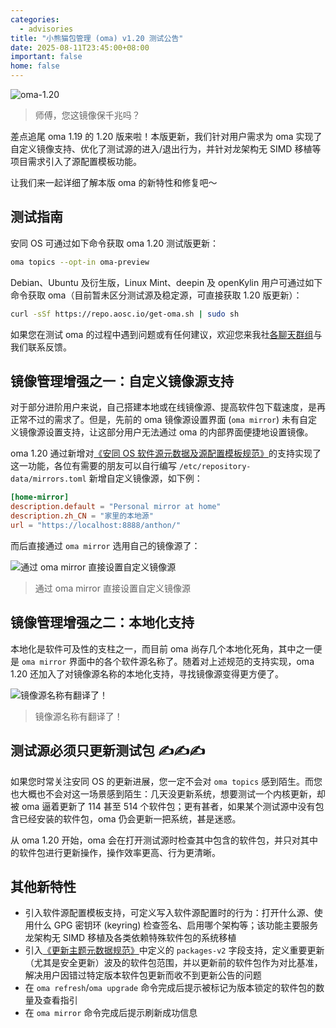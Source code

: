 ```yaml
---
categories:
  - advisories
title: "小熊猫包管理 (oma) v1.20 测试公告"
date: 2025-08-11T23:45:00+08:00
important: false
home: false
---
```


![oma-1.20](/assets/news/oma-1.20.webp)

> 师傅，您这镜像保千兆吗？

差点追尾 oma 1.19 的 1.20 版来啦！本版更新，我们针对用户需求为 oma 实现了自定义镜像支持、优化了测试源的进入/退出行为，并针对龙架构无 SIMD 移植等项目需求引入了源配置模板功能。

让我们来一起详细了解本版 oma 的新特性和修复吧～

测试指南
---

安同 OS 可通过如下命令获取 oma 1.20 测试版更新：

```bash 
oma topics --opt-in oma-preview
``` 

Debian、Ubuntu 及衍生版，Linux Mint、deepin 及 openKylin 用户可通过如下命令获取 oma（目前暂未区分测试源及稳定源，可直接获取 1.20 版更新）：

```bash 
curl -sSf https://repo.aosc.io/get-oma.sh | sudo sh
``` 

如果您在测试 oma 的过程中遇到问题或有任何建议，欢迎您来我社[各聊天群组](https://aosc.io/contact)与我们联系反馈。

镜像管理增强之一：自定义镜像源支持
---

对于部分进阶用户来说，自己搭建本地或在线镜像源、提高软件包下载速度，是再正常不过的需求了。但是，先前的 oma 镜像源设置界面 (`oma mirror`) 未有自定义镜像源设置支持，让这部分用户无法通过 oma 的内部界面便捷地设置镜像。

oma 1.20 通过新增对[《安同 OS 软件源元数据及源配置模板规范》](https://wiki.aosc.io/zh/developer/packaging/repository-metadata-and-templates/)的支持实现了这一功能，各位有需要的朋友可以自行编写 `/etc/repository-data/mirrors.toml` 新增自定义镜像源，如下例：

```toml
[home-mirror]
description.default = "Personal mirror at home"
description.zh_CN = "家里的本地源"
url = "https://localhost:8888/anthon/"
```

而后直接通过 `oma mirror` 选用自己的镜像源了：

![通过 oma mirror 直接设置自定义镜像源](/assets/news/oma-1.20-custom-mirror.webp)
> 通过 oma mirror 直接设置自定义镜像源

镜像管理增强之二：本地化支持
---

本地化是软件可及性的支柱之一，而目前 oma 尚存几个本地化死角，其中之一便是 `oma mirror` 界面中的各个软件源名称了。随着对上述规范的支持实现，oma 1.20 还加入了对镜像源名称的本地化支持，寻找镜像源变得更方便了。

![镜像源名称有翻译了！](/assets/news/oma-1.20-localised-mirror.webp)
> 镜像源名称有翻译了！

测试源必须只更新测试包 ✍️✍️✍️
---

如果您时常关注安同 OS 的更新进展，您一定不会对 `oma topics` 感到陌生。而您也大概也不会对这一场景感到陌生：几天没更新系统，想要测试一个内核更新，却被 oma 逼着更新了 114 甚至 514 个软件包；更有甚者，如果某个测试源中没有包含已经安装的软件包，oma 仍会更新一把系统，甚是迷惑。

从 oma 1.20 开始，oma 会在打开测试源时检查其中包含的软件包，并只对其中的软件包进行更新操作，操作效率更高、行为更清晰。

其他新特性
---

- 引入软件源配置模板支持，可定义写入软件源配置时的行为：打开什么源、使用什么 GPG 密钥环 (keyring) 检查签名、启用哪个架构等；该功能主要服务龙架构无 SIMD 移植及各类依赖特殊软件包的系统移植
- 引入[《更新主题元数据规范》](https://wiki.aosc.io/zh/developer/packaging/topic-update-manifest/#gui-fan-geng-xin-packages-v2)中定义的 `packages-v2` 字段支持，定义重要更新（尤其是安全更新）波及的软件包范围，并以更新前的软件包作为对比基准，解决用户因错过特定版本软件包更新而收不到更新公告的问题
- 在 `oma refresh`/`oma upgrade` 命令完成后提示被标记为版本锁定的软件包的数量及查看指引
- 在 `oma mirror` 命令完成后提示刷新成功信息